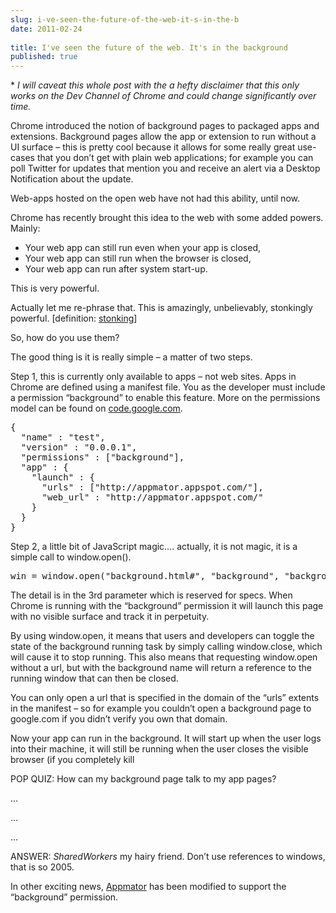 ```yaml
---
slug: i-ve-seen-the-future-of-the-web-it-s-in-the-b
date: 2011-02-24
 
title: I've seen the future of the web. It's in the background
published: true
---
```

<p>*
<em>I will caveat this whole post with the a hefty disclaimer that this only
works on the Dev Channel of Chrome and could change significantly over
time.</em></p>

<p>Chrome introduced the notion of background pages to packaged apps and
extensions. Background pages allow the app or extension to run without a UI
surface &ndash; this is pretty cool because it allows for some really great
use-cases that you don&rsquo;t get with plain web applications; for example you
can poll Twitter for updates that mention you and receive an alert via a
Desktop Notification about the update.</p>

<p>Web-apps hosted on the open web have not had this ability, until now.</p>

<p>Chrome has recently brought this idea to the web with some added powers.
 Mainly:</p>

<ul>
<li>Your web app can still run even when your app is closed,</li>
<li>Your web app can still run when the browser is closed,</li>
<li>Your web app can run after system start-up.</li>
</ul>


<p>This is very powerful.</p>

<p>Actually let me re-phrase that.  This is amazingly, unbelievably, stonkingly
powerful. [definition: <a href="http://www.urbandictionary.com/define.php?term=stonking">stonking</a>]</p>

<p>So, how do you use them?</p>

<p>The good thing is it is really simple &ndash; a matter of two steps.</p>

<p>Step 1, this is currently only available to apps &ndash; not web sites.  Apps in
Chrome are defined using a manifest file.  You as the developer must include
a permission &ldquo;background&rdquo; to enable this feature.  More on the permissions
model can be found on <a href="http://code.google.com/chrome/extensions/manifest.html#permissions">code.google.com</a>.</p>

<div class="CodeRay">
  <div class="code"><pre>{
  <span class="ke"><span class="dl">&quot;</span><span class="k">name</span><span class="dl">&quot;</span></span> : <span class="s"><span class="dl">&quot;</span><span class="k">test</span><span class="dl">&quot;</span></span>,
  <span class="ke"><span class="dl">&quot;</span><span class="k">version</span><span class="dl">&quot;</span></span> : <span class="s"><span class="dl">&quot;</span><span class="k">0.0.0.1</span><span class="dl">&quot;</span></span>,
  <span class="ke"><span class="dl">&quot;</span><span class="k">permissions</span><span class="dl">&quot;</span></span> : [<span class="s"><span class="dl">&quot;</span><span class="k">background</span><span class="dl">&quot;</span></span>],
  <span class="ke"><span class="dl">&quot;</span><span class="k">app</span><span class="dl">&quot;</span></span> : {
    <span class="ke"><span class="dl">&quot;</span><span class="k">launch</span><span class="dl">&quot;</span></span> : {
      <span class="ke"><span class="dl">&quot;</span><span class="k">urls</span><span class="dl">&quot;</span></span> : [<span class="s"><span class="dl">&quot;</span><span class="k">http://appmator.appspot.com/</span><span class="dl">&quot;</span></span>],
      <span class="ke"><span class="dl">&quot;</span><span class="k">web_url</span><span class="dl">&quot;</span></span> : <span class="s"><span class="dl">&quot;</span><span class="k">http://appmator.appspot.com/</span><span class="dl">&quot;</span></span>
    }
  }
}</pre></div>
</div>


<p>Step 2, a little bit of JavaScript magic&hellip;. actually, it is not magic, it
is a simple call to window.open().</p>

<div class="CodeRay">
  <div class="code"><pre>win = window.open(<span class="s"><span class="dl">&quot;</span><span class="k">background.html#</span><span class="dl">&quot;</span></span>, <span class="s"><span class="dl">&quot;</span><span class="k">background</span><span class="dl">&quot;</span></span>, <span class="s"><span class="dl">&quot;</span><span class="k">background</span><span class="dl">&quot;</span></span>);</pre></div>
</div>


<p>The detail is in the 3rd parameter which is reserved for specs.  When Chrome
is running with the &ldquo;background&rdquo; permission it will launch this page with no
visible surface and track it in perpetuity.</p>

<p>By using window.open, it means that users and developers can toggle the
state of the background running task by simply calling window.close, which
will cause it to stop running.  This also means that requesting window.open
without a url, but with the background name will return a reference to the
running window that can then be closed.</p>

<p>You can only open a url that is specified in the domain of the &ldquo;urls&rdquo;
extents in the manifest &ndash; so for example you couldn&rsquo;t open a background page
to google.com if you didn&rsquo;t verify you own that domain.</p>

<p>Now your app can run in the background.  It will start up when the user logs
into their machine, it will still be running when the user closes the
visible browser (if you completely kill</p>

<p>POP QUIZ:  How can my background page talk to my app pages?</p>

<p>&hellip;</p>

<p>&hellip;</p>

<p>&hellip;</p>

<p>ANSWER: <em>SharedWorkers</em> my hairy friend.  Don&rsquo;t use references to windows,
that is so 2005.</p>

<p>In other exciting news, <a href="http://appmator.appspot.com/">Appmator</a> has been
modified to support the &ldquo;background&rdquo; permission.</p>

